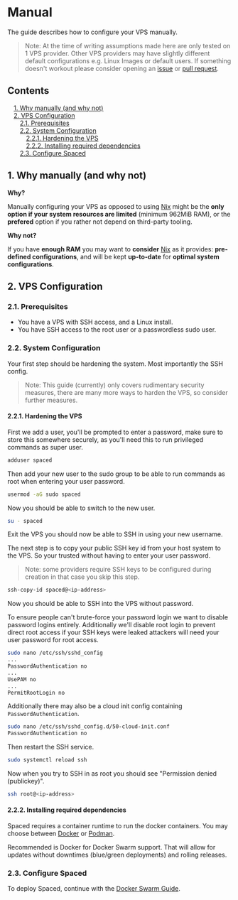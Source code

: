 # Manual <!-- omit in toc -->

The guide describes how to configure your VPS manually.

> Note: At the time of writing assumptions made here are only tested on 1 VPS provider. Other VPS providers may have slightly different default configurations e.g. Linux Images or default users. If something doesn't workout please consider opening an [issue](https://github.com/Ekhorn/spaced/issues/new) or [pull request](https://github.com/Ekhorn/spaced/compare).

<div style="page-break-after: always;"></div>

## Contents <!-- omit in toc -->

<div class="toc">
  <style>
    .toc > ul { padding-left: 1em; }
    .toc > * * ul { padding-left: 1em; }
    .toc > * > li { list-style-type: none; }
    .toc > * * > li { list-style-type: none; }
  </style>

- [1. Why manually (and why not)](#1-why-manually-and-why-not)
- [2. VPS Configuration](#2-vps-configuration)
  - [2.1. Prerequisites](#21-prerequisites)
  - [2.2. System Configuration](#22-system-configuration)
    - [2.2.1. Hardening the VPS](#221-hardening-the-vps)
    - [2.2.2. Installing required dependencies](#222-installing-required-dependencies)
  - [2.3. Configure Spaced](#23-configure-spaced)

</div>

<div style="page-break-after: always;"></div>

## 1. Why manually (and why not)

**Why?**

Manually configuring your VPS as opposed to using [Nix](nix.md) might be the **only option if your system resources are limited** (minimum 962MiB RAM), or the **prefered** option if you rather not depend on third-party tooling.

**Why not?**

If you have **enough RAM** you may want to **consider** [Nix](nix.md) as it provides: **pre-defined configurations**, and will be kept **up-to-date** for **optimal system configurations**.

## 2. VPS Configuration

### 2.1. Prerequisites

- You have a VPS with SSH access, and a Linux install.
- You have SSH access to the root user or a passwordless sudo user.

### 2.2. System Configuration

Your first step should be hardening the system. Most importantly the SSH config.

> Note: This guide (currently) only covers rudimentary security measures, there are many more ways to harden the VPS, so consider further measures.

#### 2.2.1. Hardening the VPS

First we add a user, you'll be prompted to enter a password, make sure to store this somewhere securely, as you'll need this to run privileged commands as super user.

```sh
adduser spaced
```

Then add your new user to the sudo group to be able to run commands as root when entering your user password.

```sh
usermod -aG sudo spaced
```

Now you should be able to switch to the new user.

```sh
su - spaced
```

Exit the VPS you should now be able to SSH in using your new username.

The next step is to copy your public SSH key id from your host system to the VPS. So your trusted without having to enter your user password.

> Note: some providers require SSH keys to be configured during creation in that case you skip this step.

```sh
ssh-copy-id spaced@<ip-address>
```

Now you should be able to SSH into the VPS without password.

To ensure people can't brute-force your password login we want to disable password logins entirely. Additionally we'll disable root login to prevent direct root access if your SSH keys were leaked attackers will need your user password for root access.

```sh
sudo nano /etc/ssh/sshd_config
...
PasswordAuthentication no
...
UsePAM no
...
PermitRootLogin no
```

Additionally there may also be a cloud init config containing `PasswordAuthentication`.

```sh
sudo nano /etc/ssh/sshd_config.d/50-cloud-init.conf
PasswordAuthentication no
```

Then restart the SSH service.

```sh
sudo systemctl reload ssh
```

Now when you try to SSH in as root you should see "Permission denied (publickey)".

```sh
ssh root@<ip-address>
```

#### 2.2.2. Installing required dependencies

Spaced requires a container runtime to run the docker containers. You may choose between
[Docker](https://docs.docker.com/engine/install/) or [Podman](https://podman.io/).

Recommended is Docker for Docker Swarm support. That will allow for updates without downtimes (blue/green deployments) and rolling releases.

### 2.3. Configure Spaced

To deploy Spaced, continue with the [Docker Swarm Guide](swarm.md).
